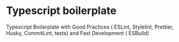 # Typescript boilerplate
Typescript Boilerplate with Good Practices ( ESLint, Stylelint, Prettier, Husky, CommitLint, tests) and Fast Development ( ESBuild)
